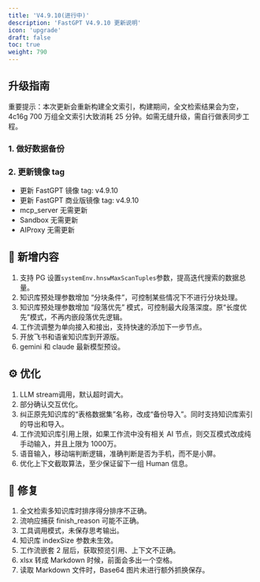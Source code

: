 ```yaml
---
title: 'V4.9.10(进行中)'
description: 'FastGPT V4.9.10 更新说明'
icon: 'upgrade'
draft: false
toc: true
weight: 790
---
```


## 升级指南

重要提示：本次更新会重新构建全文索引，构建期间，全文检索结果会为空，4c16g 700 万组全文索引大致消耗 25 分钟。如需无缝升级，需自行做表同步工程。

### 1. 做好数据备份

### 2. 更新镜像 tag

- 更新 FastGPT 镜像 tag: v4.9.10
- 更新 FastGPT 商业版镜像 tag: v4.9.10
- mcp_server 无需更新
- Sandbox 无需更新
- AIProxy 无需更新

## 🚀 新增内容

1. 支持 PG 设置`systemEnv.hnswMaxScanTuples`参数，提高迭代搜索的数据总量。
2. 知识库预处理参数增加 “分块条件”，可控制某些情况下不进行分块处理。
3. 知识库预处理参数增加 “段落优先” 模式，可控制最大段落深度。原“长度优先”模式，不再内嵌段落优先逻辑。
4. 工作流调整为单向接入和接出，支持快速的添加下一步节点。
5. 开放飞书和语雀知识库到开源版。
6. gemini 和 claude 最新模型预设。

## ⚙️ 优化

1. LLM stream调用，默认超时调大。
2. 部分确认交互优化。
3. 纠正原先知识库的“表格数据集”名称，改成“备份导入”。同时支持知识库索引的导出和导入。
4. 工作流知识库引用上限，如果工作流中没有相关 AI 节点，则交互模式改成纯手动输入，并且上限为 1000万。
5. 语音输入，移动端判断逻辑，准确判断是否为手机，而不是小屏。
6. 优化上下文截取算法，至少保证留下一组 Human 信息。

## 🐛 修复

1. 全文检索多知识库时排序得分排序不正确。
2. 流响应捕获 finish_reason 可能不正确。
3. 工具调用模式，未保存思考输出。
4. 知识库 indexSize 参数未生效。
5. 工作流嵌套 2 层后，获取预览引用、上下文不正确。
6. xlsx 转成 Markdown 时候，前面会多出一个空格。
7. 读取 Markdown 文件时，Base64 图片未进行额外抓换保存。